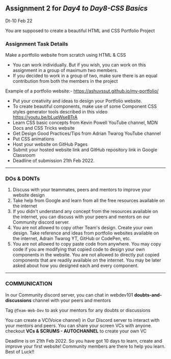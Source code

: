 Assignment 2 for *Day4 to Day8-CSS Basics*									
----------------------------------------------------------------------------------------
Dt-10 Feb 22

You are supposed to create a beautiful HTML and CSS Portfolio Project

### Assignment Task Details

Make a portfolio website from scratch using HTML & CSS
- You can work individually. But if you wish, you can work on this assignment in a group of maximum two members.
- If you decided to work in a group of two, make sure there is an equal contribution from both the members in the project

Example of a portfolio website:- https://ashuvssut.github.io/my-portfolio/
- Put your creativity and ideas to design your Portfolio website.
- To create beautiful components, make use of some Component CSS styles generator tools described in 
this video https://youtu.be/bLupWseBTrA
- Learn CSS basic concepts from Kevin Powell YouTube channel, MDN Docs and CSS Tricks website
- Get Design Good Practices/Tips from Adrian Twarog YouTube channel
- Put CSS animations
- Host your website on GitHub Pages
- Submit your hosted website link and GitHub repository link in Google Classroom
- Deadline of submission 21th Feb 2022.
----------------------------------------------------------------------------------------

### DOs & DONTs

1. Discuss with your teammates, peers and mentors to improve your website design
2. Take help from Google and learn from all the free resources available on the internet
3. If you didn't understand any concept from the resources available on the internet, you can discuss with your peers and mentors on our Community discord server.
4. You are not allowed to copy other Team's design. Create your own design. Take reference and ideas from portfolio websites available on the internet, Adrain Twarog YT, GitHub or CodePen, etc.
5. You are not allowed to copy paste code from anywhere. You may copy code if you are modifying that copied code to design your own components in the website. You are not allowed to directly put copied components that are readily available on the internet. You may be later asked about how you designed each and every component.

-----------------------------------------------------------------------------------------

### COMMUNICATION

In our Community discord server, you can chat in webdev101 **doubts-and-discussions** channel with your 
peers and mentors 

Tag `@Team-Web-Dev` to ask your mentors for any doubts or discussions

You can create a VC(Voice channel) in Our Discord server to interact with your mentors and peers.
You can share your screen VCs with anyone. checkout **VCs & SCRUMS - AUTOCHANNEL** to create your own VC

Deadline is on 21th Feb 2022. So you have got 10 days to learn, create and improve your first website!
Community members are there to help you learn. Best of Luck!!

